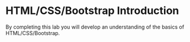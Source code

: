 # HTML/CSS/Bootstrap Introduction

By completing this lab you will develop an understanding of the basics of HTML/CSS/Bootstrap.
